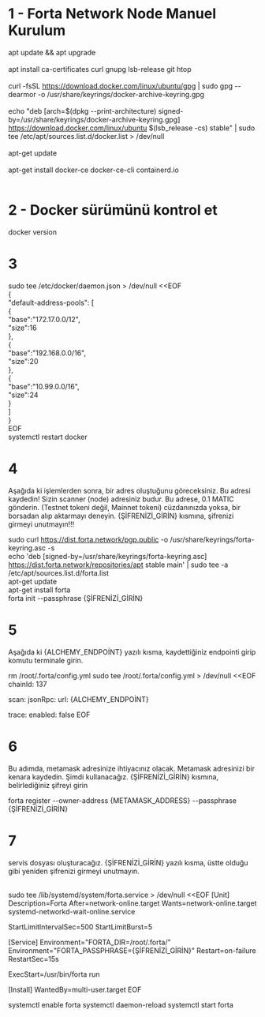 # 1 - Forta Network Node Manuel Kurulum

apt update && apt upgrade <br><br>
apt install ca-certificates curl gnupg lsb-release git htop<br><br>
curl -fsSL https://download.docker.com/linux/ubuntu/gpg | sudo gpg --dearmor -o /usr/share/keyrings/docker-archive-keyring.gpg<br><br>
echo "deb [arch=$(dpkg --print-architecture) signed-by=/usr/share/keyrings/docker-archive-keyring.gpg] https://download.docker.com/linux/ubuntu $(lsb_release -cs) stable" | sudo tee /etc/apt/sources.list.d/docker.list > /dev/null <br><br>
apt-get update<br><br>
apt-get install docker-ce docker-ce-cli containerd.io <br> <br>


# 2 - Docker sürümünü kontrol et
docker version


# 3 
sudo tee /etc/docker/daemon.json > /dev/null <<EOF<br>
{<br>
   "default-address-pools": [<br>
        {<br>
            "base":"172.17.0.0/12",<br>
            "size":16<br>
        },<br>
        {<br>
            "base":"192.168.0.0/16",<br>
            "size":20<br>
        },<br>
        {<br>
            "base":"10.99.0.0/16",<br>
            "size":24<br>
        }<br>
    ]<br>
}<br>
EOF<br>
systemctl restart docker


# 4

Aşağıda ki işlemlerden sonra, bir adres oluştuğunu göreceksiniz. Bu adresi kaydedin! Sizin scanner (node) adresiniz budur. Bu adrese, 0.1 MATIC gönderin. (Testnet tokeni değil, Mainnet tokeni) cüzdanınızda yoksa, bir borsadan alıp aktarmayı deneyin. {ŞİFRENİZİ_GİRİN} kısmına, şifrenizi girmeyi unutmayın!!!



sudo curl https://dist.forta.network/pgp.public -o /usr/share/keyrings/forta-keyring.asc -s <br>
echo 'deb [signed-by=/usr/share/keyrings/forta-keyring.asc] https://dist.forta.network/repositories/apt stable main' | sudo tee -a /etc/apt/sources.list.d/forta.list<br>
apt-get update<br>
apt-get install forta<br>
forta init --passphrase {ŞİFRENİZİ_GİRİN}

# 5

Aşağıda ki {ALCHEMY_ENDPOİNT} yazılı kısma, kaydettiğiniz endpointi girip komutu terminale girin.

rm /root/.forta/config.yml
sudo tee /root/.forta/config.yml > /dev/null <<EOF
chainId: 137

scan:
  jsonRpc:
    url: {ALCHEMY_ENDPOİNT}

trace:
  enabled: false
EOF
                                                   
# 6                                               
         
Bu adımda, metamask adresinize ihtiyacınız olacak. Metamask adresinizi bir kenara kaydedin. Şimdi kullanacağız. {ŞİFRENİZİ_GİRİN} kısmına, belirlediğiniz şifreyi girin<br>
                                                   
forta register --owner-address {METAMASK_ADDRESS} --passphrase {ŞİFRENİZİ_GİRİN}

# 7

servis dosyası oluşturacağız. {ŞİFRENİZİ_GİRİN} yazılı kısma, üstte olduğu gibi yeniden şifrenizi girmeyi unutmayın. <br><br>

sudo tee /lib/systemd/system/forta.service > /dev/null <<EOF
[Unit]
Description=Forta
After=network-online.target
Wants=network-online.target systemd-networkd-wait-online.service

StartLimitIntervalSec=500
StartLimitBurst=5

[Service]
Environment="FORTA_DIR=/root/.forta/"
Environment="FORTA_PASSPHRASE={ŞİFRENİZİ_GİRİN}"
Restart=on-failure
RestartSec=15s

ExecStart=/usr/bin/forta run

[Install]
WantedBy=multi-user.target
EOF

systemctl enable forta
systemctl daemon-reload
systemctl start forta
